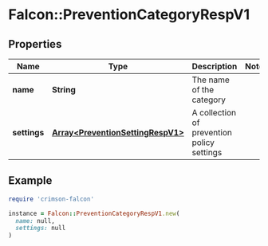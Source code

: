 # Falcon::PreventionCategoryRespV1

## Properties

| Name | Type | Description | Notes |
| ---- | ---- | ----------- | ----- |
| **name** | **String** | The name of the category |  |
| **settings** | [**Array&lt;PreventionSettingRespV1&gt;**](PreventionSettingRespV1.md) | A collection of prevention policy settings |  |

## Example

```ruby
require 'crimson-falcon'

instance = Falcon::PreventionCategoryRespV1.new(
  name: null,
  settings: null
)
```


